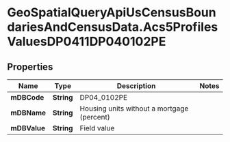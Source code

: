 # GeoSpatialQueryApiUsCensusBoundariesAndCensusData.Acs5ProfilesValuesDP0411DP040102PE

## Properties

Name | Type | Description | Notes
------------ | ------------- | ------------- | -------------
**mDBCode** | **String** | DP04_0102PE | 
**mDBName** | **String** | Housing units without a mortgage (percent) | 
**mDBValue** | **String** | Field value | 


